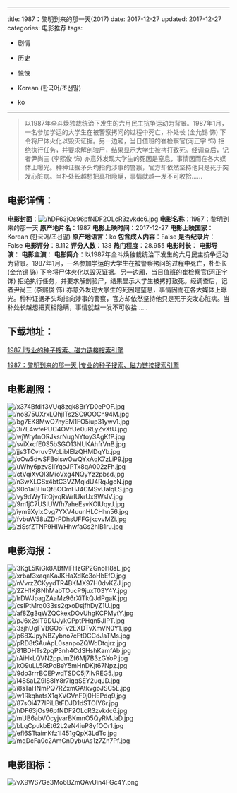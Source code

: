 
---
title: 1987：黎明到来的那一天(2017)
date: 2017-12-27
updated: 2017-12-27
categories: 电影推荐
tags:
- 剧情
- 历史
- 惊悚

- Korean (한국어/조선말)
- ko
---


> 以1987年全斗焕独裁统治下发生的六月民主抗争运动为背景。1987年1月，一名参加学运的大学生在被警察拷问的过程中死亡，朴处长 (金允锡 饰) 下令将尸体火化以毁灭证据。另一边厢，当日值班的崔检察官(河正宇 饰) 拒绝执行任务，并要求解剖验尸，结果显示大学生被拷打致死。经调查后，记者尹尚三 (李熙俊 饰) 亦意外发现大学生的死因是窒息，事情因而在各大媒体上曝光。种种证据矛头均指向涉事的警察，官方却依然坚持他只是死于突发心脏病。当朴处长越想把真相隐瞒，事情就越一发不可收拾……

## **电影详情**：

**电影封面**：<img src="https://image.tmdb.org/t/p/w200/hDF63jOs96pfNDF2OLcR3zvkdc6.jpg" alt="/hDF63jOs96pfNDF2OLcR3zvkdc6.jpg" title="/hDF63jOs96pfNDF2OLcR3zvkdc6.jpg">
**电影名称**：1987：黎明到来的那一天
**原产地片名**：1987
**电影上映时间**：2017-12-27
**电影上映国家**：Korean (한국어/조선말)
**原产地语言**：ko
**包含成人内容**：False
**是否纪录片**：False
**电影评分**：8.112
**评分人数**：138
**热门程度**：28.955
**电影时长**：
**电影导演**：
**电影主演**：
**电影简介**：以1987年全斗焕独裁统治下发生的六月民主抗争运动为背景。1987年1月，一名参加学运的大学生在被警察拷问的过程中死亡，朴处长 (金允锡 饰) 下令将尸体火化以毁灭证据。另一边厢，当日值班的崔检察官(河正宇 饰) 拒绝执行任务，并要求解剖验尸，结果显示大学生被拷打致死。经调查后，记者尹尚三 (李熙俊 饰) 亦意外发现大学生的死因是窒息，事情因而在各大媒体上曝光。种种证据矛头均指向涉事的警察，官方却依然坚持他只是死于突发心脏病。当朴处长越想把真相隐瞒，事情就越一发不可收拾……

## **下载地址**：
[1987 |专业的种子搜索、磁力链接搜索引擎](https://movie.amd794.com:2083/?search=1987&ordering=&mode=match_phrase&page_size=10&page=1)

[1987：黎明到来的那一天 |专业的种子搜索、磁力链接搜索引擎](https://movie.amd794.com:2083/?search=1987%EF%BC%9A%E9%BB%8E%E6%98%8E%E5%88%B0%E6%9D%A5%E7%9A%84%E9%82%A3%E4%B8%80%E5%A4%A9&ordering=&mode=match_phrase&page_size=10&page=1)
 

## **电影剧照**：
<img src="https://image.tmdb.org/t/p/original/x374Bfdif3VUq8zqk8BrYD0ePOF.jpg" alt="/x374Bfdif3VUq8zqk8BrYD0ePOF.jpg" title="/x374Bfdif3VUq8zqk8BrYD0ePOF.jpg"><img src="https://image.tmdb.org/t/p/original/no875UXrxLQhjITs2SC9OOCn94M.jpg" alt="/no875UXrxLQhjITs2SC9OOCn94M.jpg" title="/no875UXrxLQhjITs2SC9OOCn94M.jpg"><img src="https://image.tmdb.org/t/p/original/bg7EK8MwO7nyEM1FO5iup31ywv1.jpg" alt="/bg7EK8MwO7nyEM1FO5iup31ywv1.jpg" title="/bg7EK8MwO7nyEM1FO5iup31ywv1.jpg"><img src="https://image.tmdb.org/t/p/original/3i7E4wfePUC4OVfUe0uRLyZvXtU.jpg" alt="/3i7E4wfePUC4OVfUe0uRLyZvXtU.jpg" title="/3i7E4wfePUC4OVfUe0uRLyZvXtU.jpg"><img src="https://image.tmdb.org/t/p/original/wjWryfnORJksrNugNYtoy3AgKfP.jpg" alt="/wjWryfnORJksrNugNYtoy3AgKfP.jpg" title="/wjWryfnORJksrNugNYtoy3AgKfP.jpg"><img src="https://image.tmdb.org/t/p/original/sviXxcfE0S5bSGO13NUKAhfrVnB.jpg" alt="/sviXxcfE0S5bSGO13NUKAhfrVnB.jpg" title="/sviXxcfE0S5bSGO13NUKAhfrVnB.jpg"><img src="https://image.tmdb.org/t/p/original/jjs3TCvruv5VcLibIEIzQHMDqYb.jpg" alt="/jjs3TCvruv5VcLibIEIzQHMDqYb.jpg" title="/jjs3TCvruv5VcLibIEIzQHMDqYb.jpg"><img src="https://image.tmdb.org/t/p/original/oOw5dwSFBoiswOwQYxAqK7zLiP9.jpg" alt="/oOw5dwSFBoiswOwQYxAqK7zLiP9.jpg" title="/oOw5dwSFBoiswOwQYxAqK7zLiP9.jpg"><img src="https://image.tmdb.org/t/p/original/uWhy6pzvSIlYqoJPTx8qA002zFh.jpg" alt="/uWhy6pzvSIlYqoJPTx8qA002zFh.jpg" title="/uWhy6pzvSIlYqoJPTx8qA002zFh.jpg"><img src="https://image.tmdb.org/t/p/original/ctVqiXvQI3MioVxg4NQyYz2pbsd.jpg" alt="/ctVqiXvQI3MioVxg4NQyYz2pbsd.jpg" title="/ctVqiXvQI3MioVxg4NQyYz2pbsd.jpg"><img src="https://image.tmdb.org/t/p/original/n3wXLGSx4btC3VZMqidU4RqJgcN.jpg" alt="/n3wXLGSx4btC3VZMqidU4RqJgcN.jpg" title="/n3wXLGSx4btC3VZMqidU4RqJgcN.jpg"><img src="https://image.tmdb.org/t/p/original/90o1aBHuQf8CCmHJ4CMSvUalqLS.jpg" alt="/90o1aBHuQf8CCmHJ4CMSvUalqLS.jpg" title="/90o1aBHuQf8CCmHJ4CMSvUalqLS.jpg"><img src="https://image.tmdb.org/t/p/original/vy9dWyTitQjvqRWrIUkrUx9WsIV.jpg" alt="/vy9dWyTitQjvqRWrIUkrUx9WsIV.jpg" title="/vy9dWyTitQjvqRWrIUkrUx9WsIV.jpg"><img src="https://image.tmdb.org/t/p/original/9m1jC7USIUWfh7aheEsvKOlUqyJ.jpg" alt="/9m1jC7USIUWfh7aheEsvKOlUqyJ.jpg" title="/9m1jC7USIUWfh7aheEsvKOlUqyJ.jpg"><img src="https://image.tmdb.org/t/p/original/iym9XyIxCvg7YXV4uunHLCHhn56.jpg" alt="/iym9XyIxCvg7YXV4uunHLCHhn56.jpg" title="/iym9XyIxCvg7YXV4uunHLCHhn56.jpg"><img src="https://image.tmdb.org/t/p/original/fvbuW58uZDrPDhsUFFGjkcvvMZi.jpg" alt="/fvbuW58uZDrPDhsUFFGjkcvvMZi.jpg" title="/fvbuW58uZDrPDhsUFFGjkcvvMZi.jpg"><img src="https://image.tmdb.org/t/p/original/ziSsfZTNP9HIWHhwfaGs2hlB1ru.jpg" alt="/ziSsfZTNP9HIWHhwfaGs2hlB1ru.jpg" title="/ziSsfZTNP9HIWHhwfaGs2hlB1ru.jpg">

## **电影海报**：
<img src="https://image.tmdb.org/t/p/original/3KgL5KiGk8ABfMFHzGP2GnoH8sL.jpg" alt="/3KgL5KiGk8ABfMFHzGP2GnoH8sL.jpg" title="/3KgL5KiGk8ABfMFHzGP2GnoH8sL.jpg"><img src="https://image.tmdb.org/t/p/original/xrbaf3xaqaKaJKHaXdKc3oHbEfO.jpg" alt="/xrbaf3xaqaKaJKHaXdKc3oHbEfO.jpg" title="/xrbaf3xaqaKaJKHaXdKc3oHbEfO.jpg"><img src="https://image.tmdb.org/t/p/original/nVvrzZCKyydTR4BKMX97H0dvKZJ.jpg" alt="/nVvrzZCKyydTR4BKMX97H0dvKZJ.jpg" title="/nVvrzZCKyydTR4BKMX97H0dvKZJ.jpg"><img src="https://image.tmdb.org/t/p/original/2ZH1Kj8NhMabTOucP9juxT03Y4Y.jpg" alt="/2ZH1Kj8NhMabTOucP9juxT03Y4Y.jpg" title="/2ZH1Kj8NhMabTOucP9juxT03Y4Y.jpg"><img src="https://image.tmdb.org/t/p/original/lrDWJpagZAaMz96rXiTkQJdPgaK.jpg" alt="/lrDWJpagZAaMz96rXiTkQJdPgaK.jpg" title="/lrDWJpagZAaMz96rXiTkQJdPgaK.jpg"><img src="https://image.tmdb.org/t/p/original/csIPtMrq033ss2gxoDsjfhDyZ1U.jpg" alt="/csIPtMrq033ss2gxoDsjfhDyZ1U.jpg" title="/csIPtMrq033ss2gxoDsjfhDyZ1U.jpg"><img src="https://image.tmdb.org/t/p/original/af8Zg3qWZQCkexDOvUhgKCPMytY.jpg" alt="/af8Zg3qWZQCkexDOvUhgKCPMytY.jpg" title="/af8Zg3qWZQCkexDOvUhgKCPMytY.jpg"><img src="https://image.tmdb.org/t/p/original/pJ6x2siT9DUJykCPptPHqn5JIPT.jpg" alt="/pJ6x2siT9DUJykCPptPHqn5JIPT.jpg" title="/pJ6x2siT9DUJykCPptPHqn5JIPT.jpg"><img src="https://image.tmdb.org/t/p/original/3sjhUgFVBGOoFv2EXDTvXmVN0Y1.jpg" alt="/3sjhUgFVBGOoFv2EXDTvXmVN0Y1.jpg" title="/3sjhUgFVBGOoFv2EXDTvXmVN0Y1.jpg"><img src="https://image.tmdb.org/t/p/original/p68XJpyNBZybno7cFtDCCdJaTMs.jpg" alt="/p68XJpyNBZybno7cFtDCCdJaTMs.jpg" title="/p68XJpyNBZybno7cFtDCCdJaTMs.jpg"><img src="https://image.tmdb.org/t/p/original/pRD8tSAuApL0sanpoZQWdDtqjrz.jpg" alt="/pRD8tSAuApL0sanpoZQWdDtqjrz.jpg" title="/pRD8tSAuApL0sanpoZQWdDtqjrz.jpg"><img src="https://image.tmdb.org/t/p/original/81BDHTs2pqP3nh4CdSHshKamfAb.jpg" alt="/81BDHTs2pqP3nh4CdSHshKamfAb.jpg" title="/81BDHTs2pqP3nh4CdSHshKamfAb.jpg"><img src="https://image.tmdb.org/t/p/original/rAiHkLQVN2ppJmZf6Mj7B3zGYoP.jpg" alt="/rAiHkLQVN2ppJmZf6Mj7B3zGYoP.jpg" title="/rAiHkLQVN2ppJmZf6Mj7B3zGYoP.jpg"><img src="https://image.tmdb.org/t/p/original/kO9uLL5RtPoBeY5mHnDKjt67Npz.jpg" alt="/kO9uLL5RtPoBeY5mHnDKjt67Npz.jpg" title="/kO9uLL5RtPoBeY5mHnDKjt67Npz.jpg"><img src="https://image.tmdb.org/t/p/original/9do3rrrBCEPwqTSDC5j7llvREG5.jpg" alt="/9do3rrrBCEPwqTSDC5j7llvREG5.jpg" title="/9do3rrrBCEPwqTSDC5j7llvREG5.jpg"><img src="https://image.tmdb.org/t/p/original/l48SaLZ9lS8lY8r7igqSEY2uqJD.jpg" alt="/l48SaLZ9lS8lY8r7igqSEY2uqJD.jpg" title="/l48SaLZ9lS8lY8r7igqSEY2uqJD.jpg"><img src="https://image.tmdb.org/t/p/original/i8sTaHNmPQ7RZxmGAtkvgpJSC5E.jpg" alt="/i8sTaHNmPQ7RZxmGAtkvgpJSC5E.jpg" title="/i8sTaHNmPQ7RZxmGAtkvgpJSC5E.jpg"><img src="https://image.tmdb.org/t/p/original/w1RkqhatsX1qXVGVnF9j0HEPdq9.jpg" alt="/w1RkqhatsX1qXVGVnF9j0HEPdq9.jpg" title="/w1RkqhatsX1qXVGVnF9j0HEPdq9.jpg"><img src="https://image.tmdb.org/t/p/original/87sOi477IPiLBtFDJD1dSTOIY6r.jpg" alt="/87sOi477IPiLBtFDJD1dSTOIY6r.jpg" title="/87sOi477IPiLBtFDJD1dSTOIY6r.jpg"><img src="https://image.tmdb.org/t/p/original/hDF63jOs96pfNDF2OLcR3zvkdc6.jpg" alt="/hDF63jOs96pfNDF2OLcR3zvkdc6.jpg" title="/hDF63jOs96pfNDF2OLcR3zvkdc6.jpg"><img src="https://image.tmdb.org/t/p/original/mUB6abVOcyjvarBKmnO5QyRMJaD.jpg" alt="/mUB6abVOcyjvarBKmnO5QyRMJaD.jpg" title="/mUB6abVOcyjvarBKmnO5QyRMJaD.jpg"><img src="https://image.tmdb.org/t/p/original/bLqCpukbEt62L2eN4iuP8yfOOr1.jpg" alt="/bLqCpukbEt62L2eN4iuP8yfOOr1.jpg" title="/bLqCpukbEt62L2eN4iuP8yfOOr1.jpg"><img src="https://image.tmdb.org/t/p/original/efl6STtaimKfz1I451gQpX3LdTc.jpg" alt="/efl6STtaimKfz1I451gQpX3LdTc.jpg" title="/efl6STtaimKfz1I451gQpX3LdTc.jpg"><img src="https://image.tmdb.org/t/p/original/mqDcFa0c2AmCnDybuAs1z7Zn7Pf.jpg" alt="/mqDcFa0c2AmCnDybuAs1z7Zn7Pf.jpg" title="/mqDcFa0c2AmCnDybuAs1z7Zn7Pf.jpg">

## **电影图标**：
<img src="https://image.tmdb.org/t/p/original/vX9WS7Ge3Mo6BZmQAvUin4FGc4Y.png" alt="/vX9WS7Ge3Mo6BZmQAvUin4FGc4Y.png" title="/vX9WS7Ge3Mo6BZmQAvUin4FGc4Y.png">
